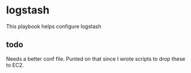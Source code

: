 # logstash

This playbook helps configure logstash

## todo

Needs a better conf file. Punted on that since I wrote scripts to drop these to
EC2.
